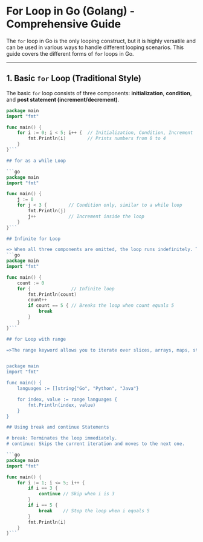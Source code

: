 # For Loop in Go (Golang) - Comprehensive Guide

The `for` loop in Go is the only looping construct, but it is highly versatile and can be used in various ways to handle different looping scenarios. This guide covers the different forms of `for` loops in Go.

---

## 1. Basic `for` Loop (Traditional Style)

The basic `for` loop consists of three components: **initialization**, **condition**, and **post statement (increment/decrement)**.

```go
package main
import "fmt"

func main() {
    for i := 0; i < 5; i++ {  // Initialization, Condition, Increment
        fmt.Println(i)        // Prints numbers from 0 to 4
    }
}```

## for as a while Loop

```go
package main
import "fmt"

func main() {
    j := 0
    for j < 3 {        // Condition only, similar to a while loop
        fmt.Println(j)
        j++            // Increment inside the loop
    }
}```

## Infinite for Loop

=> When all three components are omitted, the loop runs indefinitely. To exit the loop, you must use a break statement.
```go
package main
import "fmt"

func main() {
    count := 0
    for {               // Infinite loop
        fmt.Println(count)
        count++
        if count == 5 { // Breaks the loop when count equals 5
            break
        }
    }
}```

## for Loop with range

=>The range keyword allows you to iterate over slices, arrays, maps, strings, and channels efficiently.


package main
import "fmt"

func main() {
    languages := []string{"Go", "Python", "Java"}

    for index, value := range languages {
        fmt.Println(index, value)
    }
}

## Using break and continue Statements

# break: Terminates the loop immediately.
# continue: Skips the current iteration and moves to the next one.

```go
package main
import "fmt"

func main() {
    for i := 1; i <= 5; i++ {
        if i == 3 {
            continue // Skip when i is 3
        }
        if i == 5 {
            break    // Stop the loop when i equals 5
        }
        fmt.Println(i)
    }
}```